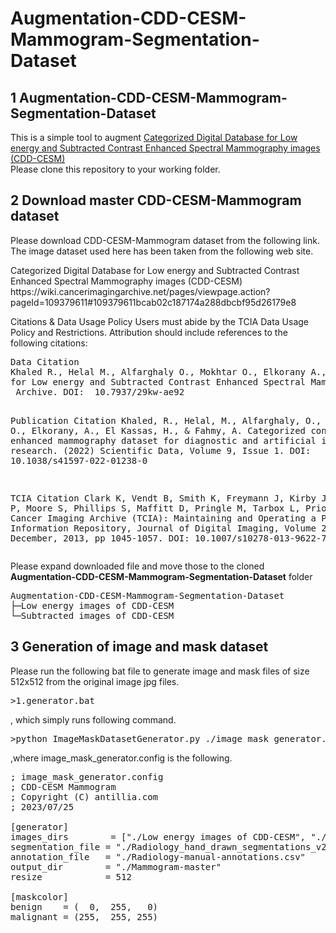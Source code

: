 # Augmentation-CDD-CESM-Mammogram-Segmentation-Dataset

<h2>
1 Augmentation-CDD-CESM-Mammogram-Segmentation-Dataset
</h2>
This is a simple tool to augment 
<a href="https://wiki.cancerimagingarchive.net/pages/viewpage.action?pageId=109379611#109379611bcab02c187174a288dbcbf95d26179e8
">
Categorized Digital Database for Low energy and Subtracted Contrast Enhanced Spectral Mammography images (CDD-CESM)
</a>
<br>
Please clone this repository to your working folder.<br>


<h2>
2 Download master CDD-CESM-Mammogram dataset
</h2>
Please download CDD-CESM-Mammogram dataset from the following link.
The image dataset used here has been taken from the following web site.<br>

<p>
Categorized Digital Database for Low energy and Subtracted Contrast Enhanced Spectral Mammography images (CDD-CESM)
https://wiki.cancerimagingarchive.net/pages/viewpage.action?pageId=109379611#109379611bcab02c187174a288dbcbf95d26179e8

Citations & Data Usage Policy
Users must abide by the TCIA Data Usage Policy and Restrictions. Attribution should include references to the following citations:
</p>
<pre>
Data Citation
Khaled R., Helal M., Alfarghaly O., Mokhtar O., Elkorany A., El Kassas H., Fahmy A. Categorized Digital Database 
for Low energy and Subtracted Contrast Enhanced Spectral Mammography images [Dataset]. (2021) The Cancer Imaging
 Archive. DOI:  10.7937/29kw-ae92 

Publication Citation
Khaled, R., Helal, M., Alfarghaly, O., Mokhtar, O., Elkorany, A., El Kassas, H., & Fahmy, A. Categorized contrast
 enhanced mammography dataset for diagnostic and artificial intelligence research. (2022) Scientific Data, 
 Volume 9, Issue 1. DOI: 10.1038/s41597-022-01238-0

TCIA Citation
Clark K, Vendt B, Smith K, Freymann J, Kirby J, Koppel P, Moore S, Phillips S, Maffitt D, Pringle M, Tarbox L,
 Prior F. The Cancer Imaging Archive (TCIA): Maintaining and Operating a Public Information Repository, 
 Journal of Digital Imaging, Volume 26, Number 6, December, 2013, pp 1045-1057. DOI: 10.1007/s10278-013-9622-7
</pre>


Please expand downloaded file and move those to the cloned 
<b>Augmentation-CDD-CESM-Mammogram-Segmentation-Dataset</b> folder 
<pre>
Augmentation-CDD-CESM-Mammogram-Segmentation-Dataset
├─Low energy images of CDD-CESM
└─Subtracted images of CDD-CESM
</pre>


<h2>
3 Generation of image and mask dataset
</h2>
<p>
Please run the following bat file to generate image and mask files of size 512x512 from the original image jpg files.
</p>
<pre>
>1.generator.bat
</pre>
, which simply runs following command.<br>
<pre>
>python ImageMaskDatasetGenerator.py ./image_mask_generator.config
</pre>

,where image_mask_generator.config is the following.<br>
<pre>
; image_mask_generator.config
; CDD-CESM Mammogram 
; Copyright (C) antillia.com
; 2023/07/25

[generator]
images_dirs        = ["./Low energy images of CDD-CESM", "./Subtracted images of CDD-CESM"]
segmentation_file = "./Radiology_hand_drawn_segmentations_v2.csv"
annotation_file   = "./Radiology-manual-annotations.csv"
output_dir        = "./Mammogram-master"
resize            = 512

[maskcolor]
benign    = (  0,  255,   0)
malignant = (255,  255, 255)

</pre>

